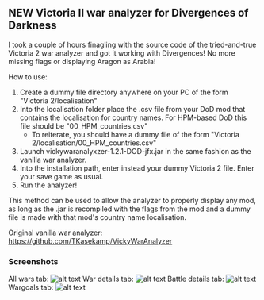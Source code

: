 ## NEW Victoria II war analyzer for Divergences of Darkness
I took a couple of hours finagling with the source code of the tried-and-true Victoria 2 war analyzer and got it working with Divergences! No more missing flags or displaying Aragon as Arabia!

How to use:
1. Create a dummy file directory anywhere on your PC of the form "Victoria 2/localisation"
2. Into the localisation folder place the .csv file from your DoD mod that contains the localisation for country names. For HPM-based DoD this file should be "00_HPM_countries.csv"
    - To reiterate, you should have a dummy file of the form "Victoria 2/localisation/00_HPM_countries.csv"
3. Launch vickywaranalyxzer-1.2.1-DOD-jfx.jar in the same fashion as the vanilla war analyzer.
4. Into the installation path, enter instead your dummy Victoria 2 file. Enter your save game as usual.
5. Run the analyzer!

This method can be used to allow the analyzer to properly display any mod, as long as the .jar is recompiled with the flags from the mod and a dummy file is made with that mod's country name localisation.

Original vanilla war analyzer: https://github.com/TKasekamp/VickyWarAnalyzer

### Screenshots
All wars tab:
![alt text](https://previews.dropbox.com/p/thumb/ABfQd3Q3RhEWrabQR1bKHnCNCe05uW98qWAx0SIuwuZOWFtV3v61WAkTOMCPmAON4-UwXdpO84BuRlUGkFtBJVSmv-davCWGQdUVsEs7Pk76qh8fafsrqp4-_I3jBpx-lwYwy24MYlLajFsNqFh3xE6BK66Q7R-e4tJUDcuuERCaQNW0VHcmb7LBa9GMiE-_tNX9uVwvw9RbZBrGbRyR-bVSjZ3RoWJNIMTE7n41FxaSrMHgvGDjBbRHv8VR8EMz0aLblJPkGfFAjGhk4ys4I5swFxD9DnsG-ED8rhtdvuBWUIK1ch_2V9TaKZOXuObNJuj-Z4WGA1oMV7wbgOw6CE80sqMmiWuwdzOYfEyErz4hhg/p.png "Wars tab")
War details tab:
![alt text](https://previews.dropbox.com/p/thumb/ABfa_674OviGJ8MpObk8HpZ0eAj9nJYNYiuG1v5MV6IW_CcReGF9j0niInbOzLoQrX9dxg0zXV8v8BAvDCYLUN7aeGtO7_jjX55mL40ZRKc3FkzxhW6T0Ojs_9Jlai0kzNq1cPjkB6F1LOtqZfoDS7UEy43Fjwiy_YCmndGv-ZrD5f_Y4-F4G9eWbIe_iOwI9wkggsB_avmZXD2T1mSx3aCrRfJkqb0je5H3SxX172OMyd1KlvJbImtwlAsIQ9VbOkW5KJTtumxs0DYllP8DB7AR22yvl7RKOV4ew2aoq35sVTWC82ewQbCF10lY5rebjC1rBcBUWloFSlxU5OFUhxzWBDukna_IULjNj6SAEyYNsQ/p.png "War details tab")
Battle details tab:
![alt text](https://previews.dropbox.com/p/thumb/ABcJAlmx8hpF-g7oek4hsZ6Gni8bnNXKToBXsKcoAN_FtyLIUVWuVGVwsAxy5V-PTQWHuS-ggj6kLGg7HrPzmZ2rMrBO4KFLS7qtrGGQh1uwCA5b1PNDuM47OF3IItLU8EP0TOuXsDP7zQRjQjhJBZEl64H5qYz_uarSOgktAR1wUYM9BF34mK6tBeX7dT-NTwYz6xkbmx077L2PscG_0UyEYwunJBrrEAsuAYBvMgeJGVduFGN5o01yV3Gio5H7GAKNzgcA965_Gc-6o_Qfnwzp7u3IFRmCI3MYDR9COxTBCJEIJycVhBNwweo3dvImeo2MkqtRf0d97IEqcSj4qtOHT4MBwOSS1Wablf1qm3xvFQ/p.png "Battle details tab")
Wargoals tab:
![alt text](https://previews.dropbox.com/p/thumb/ABfRe2Fg4nr6-aMk3ahH-NTXMDMfYBqIjyIO0qpo41zNkl4Sn-Ud_k9qBBwifA98cu4Ls7GpyWC66YQuSysHPV_qYCt01o-WtFBPWBUF5rtOVgGNULLdpuyDZSzceXltT1K52wkeaJSXmX7JyJdzamb6iBEPAgcSx-Lc3gOOEcsAtZ3k2AJhhawg1muZwddgJ20WesBE4aBSefIb2O2mk-L6ICRKh1z-WZzSdiGqu2DwQwu-_d9zCvVR83h4gFZsMbip8betg7M_azk7OmImd4XNBLch4VPMqynKHhLd8nCcrUdH3qK-i7cOaTb5rUggqB7SGq2eH5cv1s06CA4j8jRdzlub84gYj0PRvBF3TD7u8w/p.png "Average AI Dual Monarchy")